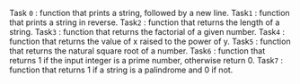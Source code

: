 Task `0` :  function that prints a string, followed by a new line.
Task`1` : function that prints a string in reverse.
Task`2` : function that returns the length of a string.
Task`3` : function that returns the factorial of a given number.
Task`4` : function that returns the value of x raised to the power of y.
Task`5` : function that returns the natural square root of a number.
Task`6` :  function that returns 1 if the input integer is a prime number, otherwise return 0.
Task`7` : function that returns 1 if a string is a palindrome and 0 if not.

